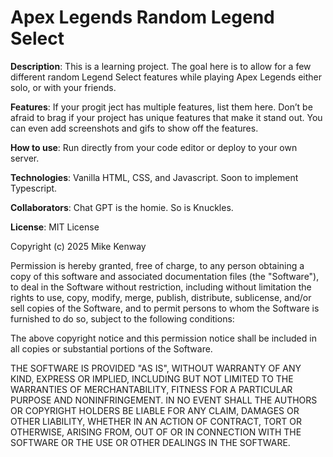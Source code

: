 # Apex Legends Random Legend Select

**Description**: This is a learning project. The goal here is to allow for a few different random Legend Select features while playing Apex Legends either solo, or with your friends.

**Features**: If your progit ject has multiple features, list them here. Don’t be afraid to brag if your project has unique features that make it stand out. You can even add screenshots and gifs to show off the features.

**How to use**: Run directly from your code editor or deploy to your own server.

**Technologies**: Vanilla HTML, CSS, and Javascript. Soon to implement Typescript.

**Collaborators**: Chat GPT is the homie. So is Knuckles.

**License**: MIT License

Copyright (c) 2025 Mike Kenway

Permission is hereby granted, free of charge, to any person obtaining a copy
of this software and associated documentation files (the "Software"), to deal
in the Software without restriction, including without limitation the rights
to use, copy, modify, merge, publish, distribute, sublicense, and/or sell
copies of the Software, and to permit persons to whom the Software is
furnished to do so, subject to the following conditions:

The above copyright notice and this permission notice shall be included in all
copies or substantial portions of the Software.

THE SOFTWARE IS PROVIDED "AS IS", WITHOUT WARRANTY OF ANY KIND, EXPRESS OR
IMPLIED, INCLUDING BUT NOT LIMITED TO THE WARRANTIES OF MERCHANTABILITY,
FITNESS FOR A PARTICULAR PURPOSE AND NONINFRINGEMENT. IN NO EVENT SHALL THE
AUTHORS OR COPYRIGHT HOLDERS BE LIABLE FOR ANY CLAIM, DAMAGES OR OTHER
LIABILITY, WHETHER IN AN ACTION OF CONTRACT, TORT OR OTHERWISE, ARISING FROM,
OUT OF OR IN CONNECTION WITH THE SOFTWARE OR THE USE OR OTHER DEALINGS IN THE
SOFTWARE.
